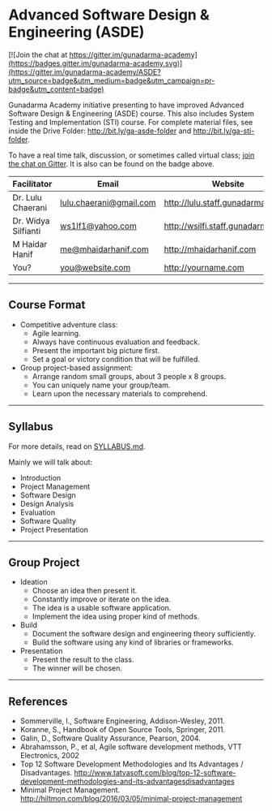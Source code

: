 # Advanced Software Design & Engineering (ASDE)

[![Join the chat at https://gitter.im/gunadarma-academy](https://badges.gitter.im/gunadarma-academy.svg)](https://gitter.im/gunadarma-academy/ASDE?utm_source=badge&utm_medium=badge&utm_campaign=pr-badge&utm_content=badge)

Gunadarma Academy initiative presenting to have improved Advanced Software Design & Engineering (ASDE) course. This also includes System Testing and Implementation (STI) course. For complete material files, see inside the Drive Folder: <http://bit.ly/ga-asde-folder> and <http://bit.ly/ga-sti-folder>.

To have a real time talk, discussion, or sometimes called virtual class; [join the chat on Gitter](https://gitter.im/gunadarma-academy/ASDE). It is also can be found on the badge above.

| Facilitator         | Email                   | Website |
|---------------------|-------------------------|---------|
| Dr. Lulu Chaerani   | lulu.chaerani@gmail.com | http://lulu.staff.gunadarma.ac.id
| Dr. Widya Silfianti | ws1lf1@yahoo.com        | http://wsilfi.staff.gunadarma.ac.id
| M Haidar Hanif      | me@mhaidarhanif.com     | http://mhaidarhanif.com
| You?                | you@website.com         | http://yourname.com

---

## Course Format

+ Competitive adventure class:
  + Agile learning.
  + Always have continuous evaluation and feedback.
  + Present the important big picture first.
  + Set a goal or victory condition that will be fulfilled.
+ Group project-based assignment:
  + Arrange random small groups, about 3 people x 8 groups.
  + You can uniquely name your group/team.
  + Learn upon the necessary materials to comprehend.

---

## Syllabus

For more details, read on [SYLLABUS.md](SYLLABUS.md).

Mainly we will talk about:  
+ Introduction
+ Project Management
+ Software Design
+ Design Analysis
+ Evaluation
+ Software Quality
+ Project Presentation

---

## Group Project

+ Ideation
  + Choose an idea then present it.
  + Constantly improve or iterate on the idea.
  + The idea is a usable software application.
  + Implement the idea using proper kind of methods.
+ Build
  + Document the software design and engineering theory sufficiently.
  + Build the software using any kind of libraries or frameworks.
+ Presentation
  + Present the result to the class.
  + The winner will be chosen.

---

## References

+ Sommerville, I., Software Engineering, Addison-Wesley, 2011.
+ Koranne, S., Handbook of Open Source Tools, Springer, 2011.
+ Galin, D., Software Quality Assurance, Pearson, 2004.
+ Abrahamsson, P., et al, Agile software development methods, VTT Electronics, 2002
+ Top 12 Software Development Methodologies and Its Advantages / Disadvantages. <http://www.tatvasoft.com/blog/top-12-software-development-methodologies-and-its-advantagesdisadvantages>
+ Minimal Project Management. <http://hiltmon.com/blog/2016/03/05/minimal-project-management>

